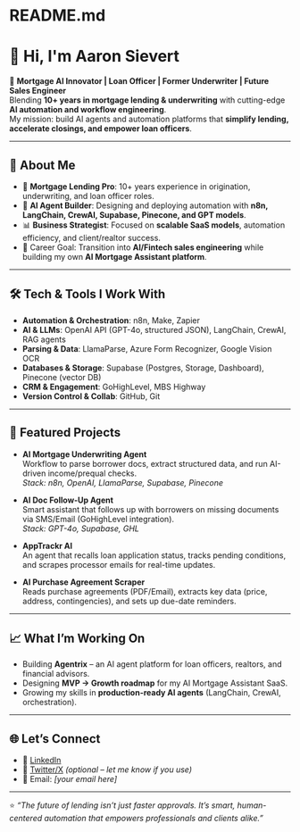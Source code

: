 # README.md

# 👋 Hi, I'm Aaron Sievert  

🚀 **Mortgage AI Innovator | Loan Officer | Former Underwriter | Future Sales Engineer**  
Blending **10+ years in mortgage lending & underwriting** with cutting-edge **AI automation and workflow engineering**.  
My mission: build AI agents and automation platforms that **simplify lending, accelerate closings, and empower loan officers**.  

---

## 🔑 About Me
- 🏡 **Mortgage Lending Pro**: 10+ years experience in origination, underwriting, and loan officer roles.  
- 🤖 **AI Agent Builder**: Designing and deploying automation with **n8n, LangChain, CrewAI, Supabase, Pinecone, and GPT models**.  
- 📊 **Business Strategist**: Focused on **scalable SaaS models**, automation efficiency, and client/realtor success.  
- 🎯 Career Goal: Transition into **AI/Fintech sales engineering** while building my own **AI Mortgage Assistant platform**.  

---

## 🛠️ Tech & Tools I Work With
- **Automation & Orchestration**: n8n, Make, Zapier  
- **AI & LLMs**: OpenAI API (GPT-4o, structured JSON), LangChain, CrewAI, RAG agents  
- **Parsing & Data**: LlamaParse, Azure Form Recognizer, Google Vision OCR  
- **Databases & Storage**: Supabase (Postgres, Storage, Dashboard), Pinecone (vector DB)  
- **CRM & Engagement**: GoHighLevel, MBS Highway  
- **Version Control & Collab**: GitHub, Git  

---

## 📌 Featured Projects
- **AI Mortgage Underwriting Agent**  
  Workflow to parse borrower docs, extract structured data, and run AI-driven income/prequal checks.  
  *Stack: n8n, OpenAI, LlamaParse, Supabase, Pinecone*

- **AI Doc Follow-Up Agent**  
  Smart assistant that follows up with borrowers on missing documents via SMS/Email (GoHighLevel integration).  
  *Stack: GPT-4o, Supabase, GHL*

- **AppTrackr AI**  
  An agent that recalls loan application status, tracks pending conditions, and scrapes processor emails for real-time updates.  

- **AI Purchase Agreement Scraper**  
  Reads purchase agreements (PDF/Email), extracts key data (price, address, contingencies), and sets up due-date reminders.  

---

## 📈 What I’m Working On
- Building **Agentrix** – an AI agent platform for loan officers, realtors, and financial advisors.  
- Designing **MVP → Growth roadmap** for my AI Mortgage Assistant SaaS.  
- Growing my skills in **production-ready AI agents** (LangChain, CrewAI, orchestration).  

---

## 🌐 Let’s Connect
- 💼 [LinkedIn](https://www.linkedin.com/in/aaron-sievert/)  
- 📝 [Twitter/X](https://twitter.com/) *(optional – let me know if you use)*  
- 📧 Email: *[your email here]*  

---

⭐️ *“The future of lending isn’t just faster approvals. It’s smart, human-centered automation that empowers professionals and clients alike.”*  
